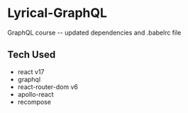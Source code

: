 # Lyrical-GraphQL

GraphQL course -- updated dependencies and .babelrc file

## Tech Used

- react v17
- graphql
- react-router-dom v6
- apollo-react
- recompose
